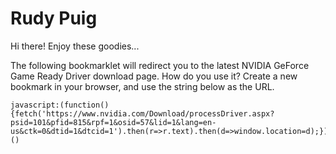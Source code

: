 # Rudy Puig

Hi there! Enjoy these goodies...

The following bookmarklet will redirect you to the latest NVIDIA GeForce Game Ready Driver download page. How do you use it? Create a new bookmark in your browser, and use the string below as the URL.
```
javascript:(function(){fetch('https://www.nvidia.com/Download/processDriver.aspx?psid=101&pfid=815&rpf=1&osid=57&lid=1&lang=en-us&ctk=0&dtid=1&dtcid=1').then(r=>r.text).then(d=>window.location=d);})()
```